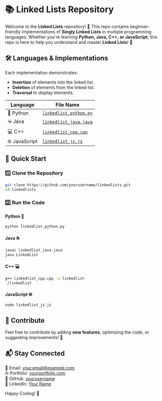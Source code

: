 # 📚 Linked Lists Repository

Welcome to the **Linked Lists** repository! 🚀 This repo contains beginner-friendly implementations of **Singly Linked Lists** in multiple programming languages. Whether you're learning **Python, Java, C++, or JavaScript**, this repo is here to help you understand and master **Linked Lists**! 🎯

## 🛠 Languages & Implementations
Each implementation demonstrates:
- **Insertion** of elements into the linked list.
- **Deletion** of elements from the linked list.
- **Traversal** to display elements.

| Language | File Name |
|----------|----------|
| 🐍 Python | [`linkedlist_python.py`](linkedlist_python.py) |
| ☕ Java | [`linkedlist_java.java`](linkedlist_java.java) |
| 💻 C++ | [`linkedlist_cpp.cpp`](linkedlist_cpp.cpp) |
| 🌐 JavaScript | [`linkedlist_js.js`](linkedlist_js.js) |

## 🚀 Quick Start
### 1️⃣ Clone the Repository
```bash
git clone https://github.com/yourusername/linkedlists.git
cd linkedlists
```
### 2️⃣ Run the Code
#### Python 🐍
```bash
python linkedlist_python.py
```
#### Java ☕
```bash
javac linkedlist_java.java
java LinkedList
```
#### C++ 💻
```bash
g++ linkedlist_cpp.cpp -o linkedlist
./linkedlist
```
#### JavaScript 🌐
```bash
node linkedlist_js.js
```

## 📢 Contribute
Feel free to contribute by adding **new features**, optimizing the code, or suggesting improvements! 🎉

## 📬 Stay Connected
📧 Email: your.email@example.com  
🌐 Portfolio: [yourportfolio.com](https://yourportfolio.com)  
🐙 GitHub: [yourusername](https://github.com/yourusername)  
🔗 LinkedIn: [Your Name](https://linkedin.com/in/yourname)  

Happy Coding! 🚀
